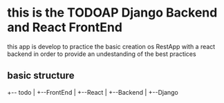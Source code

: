 # this is the TODOAP Django Backend and React FrontEnd

this app is develop to practice the basic creation os RestApp with a react backend
in order to provide an undestanding of the best practices

## basic structure

+-- todo
|  +--FrontEnd
|    +--React
|  +--Backend
|    +--Django
